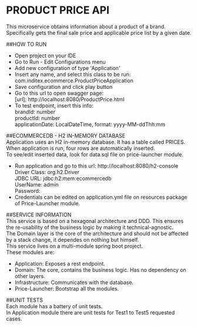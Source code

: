 # PRODUCT PRICE API

This microservice obtains information about a product of a brand.   
Specifically gets the final sale price and applicable price list by a given date.  
  
##HOW TO RUN  
- Open project on your IDE  
- Go to Run - Edit Configurations menu
- Add new configuration of type 'Application'
- Insert any name, and select this class to be run:  
com.inditex.ecommerce.ProductPriceApplication  
- Save configuration and click play button
- Go to this url to open swagger page:  
[url]: http://localhost:8080/ProductPrice.html
- To test endpoint, insert this info:  
brandId: number    
productId: number    
applicationDate: LocalDateTime, format: yyyy-MM-ddThh:mm
  
##ECOMMERCEDB - H2 IN-MEMORY DATABASE    
Application uses an H2 in-memory database.
It has a table called PRICES.  
When application is run, four rows are automatically inserted.  
To see/edit inserted data, look for data.sql file on price-launcher module.

- Run application and go to this url: http://localhost:8080/h2-console    
Driver Class: org.h2.Driver  
JDBC URL: jdbc:h2:mem:ecommercedb  
UserName: admin  
Password:  
- Credentials can be edited on application.yml file on resources package of Price-Launcher module.
  
##SERVICE INFORMATION   
This service is based on a hexagonal architecture and DDD. This ensures the re-usability of the business logic by making it technical-agnostic.    
The Domain layer is the core of the architecture and should not be affected by a stack change, it dependes on nothing but himself.  
This service lives on a multi-module spring boot project.   
These modules are:  
- Application: Exposes a rest endpoint.
- Domain:  The core, contains the business logic. Has no dependency on other layers.
- Infrastructure:  Communicates with the database.
- Price-Launcher: Bootstrap all the modules.
  
##UNIT TESTS   
Each module has a battery of unit tests.  
In Application module there are unit tests for Test1 to Test5 requested cases.
